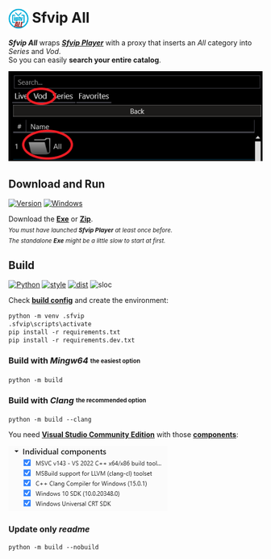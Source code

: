 # <img src="ressources/Sfvip%20All.png" width="40" align="center"> Sfvip All

***Sfvip All*** wraps ***[Sfvip Player](https://serbianforum-org.translate.goog/threads/sf-vip-plejer.878393/?_x_tr_sl=sr&_x_tr_tl=en)*** with a proxy that inserts an _All_ category into _Series_ and _Vod_.  
So you can easily **search your entire catalog**.

<img src="ressources/all.png">

## Download and Run
[![Version](https://img.shields.io/badge/Version-1.1.3-informational)](https://github.com/sebdelsol/sfvip-all/raw/master/build/1.1.3/Sfvip%20All.exe)
[![Windows](https://img.shields.io/badge/Windows-x64-white)](https://www.microsoft.com/windows/)

Download the [**Exe**](https://github.com/sebdelsol/sfvip-all/raw/master/build/1.1.3/Sfvip%20All.exe)
or [**Zip**](https://github.com/sebdelsol/sfvip-all/raw/master/build/1.1.3/Sfvip%20All.zip).  
<sub>_You must have launched **Sfvip Player** at least once before._</sub>  
<sub>_The standalone **Exe** might be a little slow to start at first._</sub>
## Build
[![Python](https://img.shields.io/badge/Python-3.11-fbdf79)](https://www.python.org/downloads/release/python-3113/)
[![style](https://img.shields.io/badge/Style-Black-000000)](https://github.com/psf/black)
[![dist](https://img.shields.io/badge/Dist-Nuitka-lightgrey)](https://nuitka.net/)
![sloc](https://tokei.rs/b1/github/sebdelsol/sfvip-all?category=code)

Check [**build config**](build_config.py) and create the environment:
```console
python -m venv .sfvip
.sfvip\scripts\activate
pip install -r requirements.txt
pip install -r requirements.dev.txt
```
### Build with ***Mingw64*** <sub><sup>the easiest option</sup></sub>
```console
python -m build
```
### Build with ***Clang*** <sub><sup>the recommended option</sup></sub>
```console
python -m build --clang
```
You need [**Visual Studio Community Edition**](https://www.visualstudio.com/en-us/downloads/download-visual-studio-vs.aspx) with those [**components**](ressources/.vsconfig):

<img src="ressources/VS.png">  

### Update only ***readme***
```console
python -m build --nobuild
```

